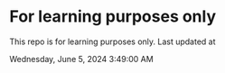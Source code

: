 # For learning purposes only
This repo is for learning purposes only.
Last updated at

Wednesday, June 5, 2024 3:49:00 AM

